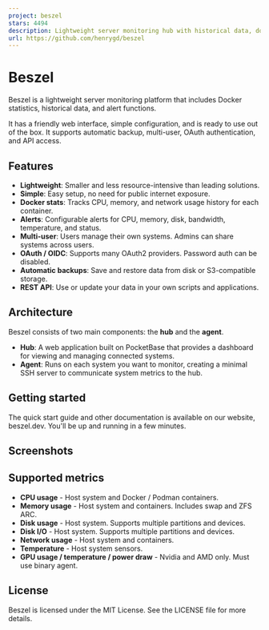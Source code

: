 ```yaml
---
project: beszel
stars: 4494
description: Lightweight server monitoring hub with historical data, docker stats, and alerts.
url: https://github.com/henrygd/beszel
---
```


Beszel
======

Beszel is a lightweight server monitoring platform that includes Docker statistics, historical data, and alert functions.

It has a friendly web interface, simple configuration, and is ready to use out of the box. It supports automatic backup, multi-user, OAuth authentication, and API access.

Features
--------

-   **Lightweight**: Smaller and less resource-intensive than leading solutions.
-   **Simple**: Easy setup, no need for public internet exposure.
-   **Docker stats**: Tracks CPU, memory, and network usage history for each container.
-   **Alerts**: Configurable alerts for CPU, memory, disk, bandwidth, temperature, and status.
-   **Multi-user**: Users manage their own systems. Admins can share systems across users.
-   **OAuth / OIDC**: Supports many OAuth2 providers. Password auth can be disabled.
-   **Automatic backups**: Save and restore data from disk or S3-compatible storage.
-   **REST API**: Use or update your data in your own scripts and applications.

Architecture
------------

Beszel consists of two main components: the **hub** and the **agent**.

-   **Hub**: A web application built on PocketBase that provides a dashboard for viewing and managing connected systems.
-   **Agent**: Runs on each system you want to monitor, creating a minimal SSH server to communicate system metrics to the hub.

Getting started
---------------

The quick start guide and other documentation is available on our website, beszel.dev. You'll be up and running in a few minutes.

Screenshots
-----------

Supported metrics
-----------------

-   **CPU usage** - Host system and Docker / Podman containers.
-   **Memory usage** - Host system and containers. Includes swap and ZFS ARC.
-   **Disk usage** - Host system. Supports multiple partitions and devices.
-   **Disk I/O** - Host system. Supports multiple partitions and devices.
-   **Network usage** - Host system and containers.
-   **Temperature** - Host system sensors.
-   **GPU usage / temperature / power draw** - Nvidia and AMD only. Must use binary agent.

License
-------

Beszel is licensed under the MIT License. See the LICENSE file for more details.
